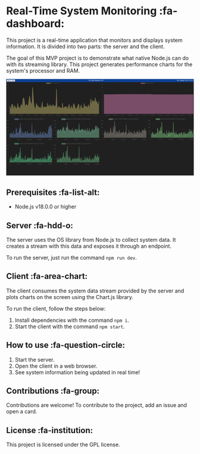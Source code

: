 # Real-Time System Monitoring :fa-dashboard:

This project is a real-time application that monitors and displays system information. It is divided into two parts: the server and the client.

The goal of this MVP project is to demonstrate what native Node.js can do with its streaming library. This project generates performance charts for the system's processor and RAM.

[![CPU usage](doc/initial.jpeg "CPU usage")]('' "CPU usage")

## Prerequisites :fa-list-alt:

- Node.js v18.0.0 or higher

## Server :fa-hdd-o:

The server uses the OS library from Node.js to collect system data. It creates a stream with this data and exposes it through an endpoint.

To run the server, just run the command `npm run dev`.

## Client :fa-area-chart:

The client consumes the system data stream provided by the server and plots charts on the screen using the Chart.js library.

To run the client, follow the steps below:

1. Install dependencies with the command `npm i`.
2. Start the client with the command `npm start`.

## How to use :fa-question-circle:

1. Start the server.
2. Open the client in a web browser.
3. See system information being updated in real time!

## Contributions :fa-group:

Contributions are welcome! To contribute to the project, add an issue and open a card.

## License :fa-institution:

This project is licensed under the GPL license.
